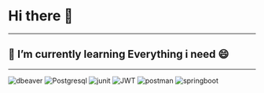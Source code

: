 # Hi there 👋

---
🌱 I’m currently learning Everything i need 😄
---

---
![dbeaver](https://img.shields.io/badge/dbeaver-382923?style=for-the-badge&logo=dbeaver&logoColor=white)
![Postgresql](https://img.shields.io/badge/PostgreSQL-316192?style=for-the-badge&logo=postgresql&logoColor=white)
![junit](https://img.shields.io/badge/Junit5-25A162?style=for-the-badge&logo=junit5&logoColor=white)
![JWT](https://img.shields.io/badge/JWT-000000?style=for-the-badge&logo=JSON%20web%20tokens&logoColor=white)
![postman](https://img.shields.io/badge/Postman-FF6C37?style=for-the-badge&logo=Postman&logoColor=white)
![springboot](https://img.shields.io/badge/Spring_Boot-6DB33F?style=for-the-badge&logo=spring-boot&logoColor=white)

<!--
**ghofarabdul/ghofarabdul** is a ✨ _special_ ✨ repository because its `README.md` (this file) appears on your GitHub profile.

Here are some ideas to get you started:

- 🔭 I’m currently working on ...
- 🌱 I’m currently learning ...
- 👯 I’m looking to collaborate on ...
- 🤔 I’m looking for help with ...
- 💬 Ask me about ...
- 📫 How to reach me: ...
- 😄 Pronouns: ...
- ⚡ Fun fact: ...
-->
